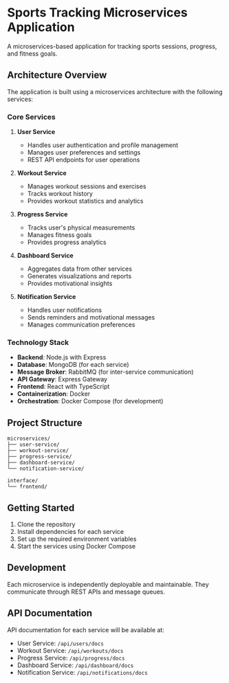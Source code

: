 # Sports Tracking Microservices Application

A microservices-based application for tracking sports sessions, progress, and fitness goals.

## Architecture Overview

The application is built using a microservices architecture with the following services:

### Core Services

1. **User Service**

   - Handles user authentication and profile management
   - Manages user preferences and settings
   - REST API endpoints for user operations

2. **Workout Service**

   - Manages workout sessions and exercises
   - Tracks workout history
   - Provides workout statistics and analytics

3. **Progress Service**

   - Tracks user's physical measurements
   - Manages fitness goals
   - Provides progress analytics

4. **Dashboard Service**

   - Aggregates data from other services
   - Generates visualizations and reports
   - Provides motivational insights

5. **Notification Service**
   - Handles user notifications
   - Sends reminders and motivational messages
   - Manages communication preferences

### Technology Stack

- **Backend**: Node.js with Express
- **Database**: MongoDB (for each service)
- **Message Broker**: RabbitMQ (for inter-service communication)
- **API Gateway**: Express Gateway
- **Frontend**: React with TypeScript
- **Containerization**: Docker
- **Orchestration**: Docker Compose (for development)

## Project Structure

```
microservices/
├── user-service/
├── workout-service/
├── progress-service/
├── dashboard-service/
└── notification-service/

interface/
└── frontend/
```

## Getting Started

1. Clone the repository
2. Install dependencies for each service
3. Set up the required environment variables
4. Start the services using Docker Compose

## Development

Each microservice is independently deployable and maintainable. They communicate through REST APIs and message queues.

## API Documentation

API documentation for each service will be available at:

- User Service: `/api/users/docs`
- Workout Service: `/api/workouts/docs`
- Progress Service: `/api/progress/docs`
- Dashboard Service: `/api/dashboard/docs`
- Notification Service: `/api/notifications/docs`
